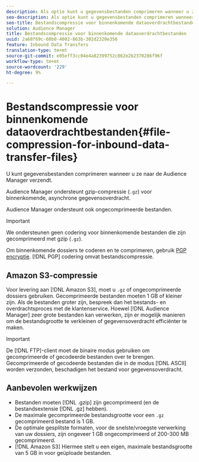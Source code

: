```yaml
---
description: Als optie kunt u gegevensbestanden comprimeren wanneer u ze naar de Audience Manager verzendt.
seo-description: Als optie kunt u gegevensbestanden comprimeren wanneer u ze naar de Audience Manager verzendt.
seo-title: Bestandscompressie voor binnenkomende dataoverdrachtbestanden
solution: Audience Manager
title: Bestandscompressie voor binnenkomende dataoverdrachtbestanden
uuid: 2a68f69c-60b0-4002-863b-302d2320e356
feature: Inbound Data Transfers
translation-type: tm+mt
source-git-commit: e05eff3cc04e4a82399752c862e2b2370286f96f
workflow-type: tm+mt
source-wordcount: '229'
ht-degree: 9%

---
```



# Bestandscompressie voor binnenkomende dataoverdrachtbestanden{#file-compression-for-inbound-data-transfer-files}

U kunt gegevensbestanden comprimeren wanneer u ze naar de Audience Manager verzendt.

<!-- inbound-file-compression.xml -->

Audience Manager ondersteunt gzip-compressie (`.gz`) voor binnenkomende, asynchrone gegevensoverdracht.

Audience Manager ondersteunt ook ongecomprimeerde bestanden.

>[!IMPORTANT]
>
>We ondersteunen geen codering voor binnenkomende bestanden die zijn gecomprimeerd met gzip (`.gz`).
>
>Om binnenkomende dossiers te coderen en te comprimeren, gebruik [PGP encryptie](../../../integration/sending-audience-data/batch-data-transfer-explained/inbound-file-encryption.md). [!DNL PGP] codering omvat bestandscompressie.

## Amazon S3-compressie

Voor levering aan [!DNL Amazon S3], moet u `.gz` of ongecomprimeerde dossiers gebruiken. Gecomprimeerde bestanden moeten 1 GB of kleiner zijn. Als de bestanden groter zijn, bespreek dan het bestands- en overdrachtsproces met de klantenservice. Hoewel [!DNL Audience Manager] zeer grote bestanden kan verwerken, zijn er mogelijk manieren om de bestandsgrootte te verkleinen of gegevensoverdracht efficiënter te maken.

>[!IMPORTANT]
>
>De [!DNL FTP]-client moet de binaire modus gebruiken om gecomprimeerde of gecodeerde bestanden over te brengen. Gecomprimeerde of gecodeerde bestanden die in de modus [!DNL ASCII] worden verzonden, beschadigen het bestand voor gegevensoverdracht.

## Aanbevolen werkwijzen

* Bestanden moeten [!DNL .gzip] zijn gecomprimeerd (en de bestandsextensie [!DNL .gz] hebben).
* De maximale gecomprimeerde bestandsgrootte voor een `.gz` gecomprimeerd bestand is 1 GB.
* De optimale gesplitste formaten, voor de snelste/vroegste verwerking van uw dossiers, zijn ongeveer 1 GB ongecomprimeerd of 200-300 MB gecomprimeerd.
* [!DNL Amazon S3] Hiermee stelt u een eigen, maximale bestandsgrootte van 5 GB in voor geüploade bestanden.
